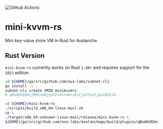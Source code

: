 
![Github Actions](https://github.com/ava-labs/mini-kvvm-rs/actions/workflows/test-and-release.yml/badge.svg)

# mini-kvvm-rs

Mini key-value store VM in Rust for Avalanche

## Rust Version

`mini-kvvm-rs` currently works on Rust `1.60+` and requires support for the `2021` edition.

```bash
cd ${HOME}/go/src/github.com/ava-labs/subnet-cli
go install -v .
subnet-cli create VMID minikvvmrs
# qBnAKUQ2mxjMHCneWjq5nFuhntoWrsKsCjaYSouFjpuCB2o5d

cd ${HOME}/mini-kvvm-rs
./scripts/build.x86_64-linux-musl.sh
cp \
./target/x86_64-unknown-linux-musl/release/mini-kvvm-rs \
${HOME}/go/src/github.com/ava-labs/avalanchego/build/plugins/qBnAKUQ2mxjMHCneWjq5nFuhntoWrsKsCjaYSouFjpuCB2o5d
```
